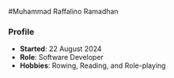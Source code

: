 #Muhammad Raffalino Ramadhan
### Profile
- **Started**: 22 August 2024
- **Role**: Software Developer
- **Hobbies**: Rowing, Reading, and Role-playing